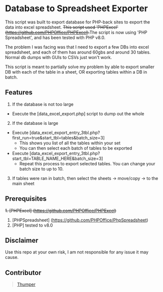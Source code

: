 # Database to Spreadsheet Exporter

This script was built to export database for PHP-back sites to export the data into excel spreadsheet.  ~~This script used 'PHPExcel' (https://github.com/PHPOffice/PHPExcel).~~The script is now using 'PHP Spreadsheet', and has been tested with PHP v8.0.

The problem I was facing was that I need to export a few DBs into excel spreadsheet, and each of them has around 60gbs and around 30 tables.  Normal db dumps with GUIs to CSVs just won't work.

This script is meant to partially solve my problem by able to export smaller DB with each of the table in a sheet, OR exporting tables within a DB in batch.


## Features

1. If the database is not too large
  - Execute the [data_excel_export.php] script to dump out the whole

2. If the database is large
  - Execute [data_excel_export_entry_3tbl.php?first_run=true&start_tbl=tables&batch_size=3]
    - This shows you list of all the tables within your set
    - You can then select each batch of tables to be exported
  - Execute [data_excel_export_entry_3tbl.php?start_tbl=TABLE_NAME_HERE&batch_size=3]
    - Repeat this process to export selected tables.  You can change your batch size to up to 10.

3. If tables were ran in batch, then select the sheets -> move/copy -> to the main sheet

## Prerequisites

~~1. [PHPExcel] (https://github.com/PHPOffice/PHPExcel)~~
1. [PHPSpreadsheet] (https://github.com/PHPOffice/PhpSpreadsheet)
2. [PHP] tested to v8.0

## Disclaimer
Use this repo at your own risk, I am not responsible for any issue it may cause.


## Contributor

> [Thumper](https://github.com/thumperL)
